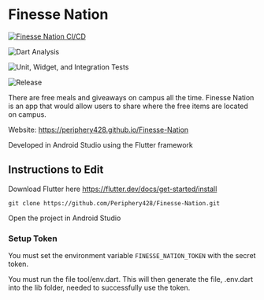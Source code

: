 # Finesse Nation

[![Finesse Nation CI/CD](https://github.com/Periphery428/Finesse-Nation/workflows/Finesse%20Nation%20CI%2FCD/badge.svg)](https://github.com/Periphery428/Finesse-Nation/actions)

![Dart Analysis](https://github.com/Periphery428/Finesse-Nation/workflows/Dart%20Analysis/badge.svg)

![Unit, Widget, and Integration Tests](https://github.com/Periphery428/Finesse-Nation/workflows/Unit,%20Widget,%20and%20Integration%20Tests/badge.svg)

![Release](https://github.com/Periphery428/Finesse-Nation/workflows/Release/badge.svg)

There are free meals and giveaways on campus all the time. Finesse Nation is an app that would allow users to share where the free items are located on campus.

Website: https://periphery428.github.io/Finesse-Nation

Developed in Android Studio using the Flutter framework

## Instructions to Edit
Download Flutter here https://flutter.dev/docs/get-started/install

```git clone https://github.com/Periphery428/Finesse-Nation.git```

Open the project in Android Studio

### Setup Token

You must set the environment variable ```FINESSE_NATION_TOKEN``` with the secret token.

You must run the file tool/env.dart. This will then generate the file, .env.dart into the lib folder, needed to successfully use the token.

